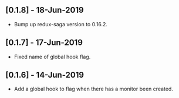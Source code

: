 ## [0.1.8] - 18-Jun-2019
* Bump up redux-saga version to 0.16.2.

## [0.1.7] - 17-Jun-2019
* Fixed name of global hook flag.

## [0.1.6] - 14-Jun-2019
* Add a global hook to flag when there has a monitor been created.
